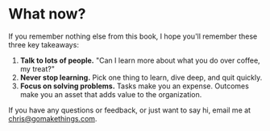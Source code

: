 
# What now?

If you remember nothing else from this book, I hope you'll remember these three key takeaways:

1. **Talk to lots of people.** "Can I learn more about what you do over coffee, my treat?"
2. **Never stop learning.** Pick one thing to learn, dive deep, and quit quickly.
3. **Focus on solving problems.** Tasks make you an expense. Outcomes make you an asset that adds value to the organization.

If you have any questions or feedback, or just want to say hi, email me at [chris@gomakethings.com](mailto:chris@gomakethings.com).